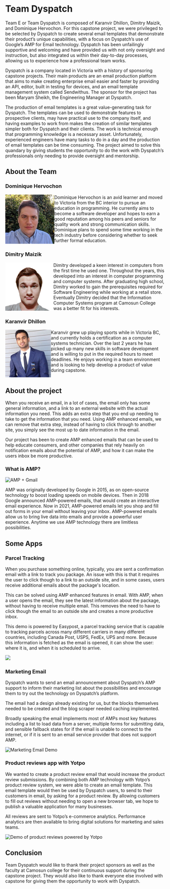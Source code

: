 # Team Dyspatch

Team E or Team Dyspatch is composed of Karanvir Dhillon, Dimitry Maizik, and Dominique Hervochon. For this capstone project, we were privileged to be selected by Dyspatch to create several email templates that demonstrate their product’s unique capabilities, with a focus on Dyspatch’s use of Google’s AMP for Email technology. Dyspatch has been unfailingly supportive and welcoming and have provided us with not only oversight and instruction, but also integrated us within their day-to-day processes, allowing us to experience how a professional team works. 

Dyspatch is a company located in Victoria with a history of sponsoring capstone projects. Their main products are an email production platform that aims to make creating enterprise email easier and faster by providing an API, editor, built in testing for devices, and an email template management system called Sendwithus. The sponsor for the project has been Maryam Sheikh, the Engineering Manager at Dyspatch. 

The production of email templates is a great value-generating task for Dyspatch. The templates can be used to demonstrate features to prospective clients, may have practical use to the company itself, and having examples to work from makes the creation of similar templates simpler both for Dyspatch and their clients. The work is technical enough that programming knowledge is a necessary asset. Unfortunately, experienced engineers have many tasks to do in a day and the production of email templates can be time consuming. The project aimed to solve this quandary by giving students the opportunity to do the work with Dyspatch’s professionals only needing to provide oversight and mentorship. 

## About the Team

### Dominique Hervochon
<img align='left' src='assets/imageDom.png' alt='Headshot of Dominique Hervochon.' class="teamBioImg" >
Dominique Hervochon is an avid learner and moved to Victoria from the BC interior to pursue an education in programming. He currently aims to become a software developer and hopes to earn a good reputation among his peers and seniors for quality work and strong communication skills. Dominique plans to spend some time working in the tech industry before considering whether to seek further formal education.
<br clear="left"/>

### Dimitry Maizik
<img align='left' src='assets/imageDima.png' alt='Headshot of Dimitry Maizik.' class="teamBioImg">
Dimitry developed a keen interest in computers from the first time he used one. Throughout the years, this developed into an interest in computer programming and computer systems. After graduating high school, Dimitry worked to gain the prerequisites required for Software Engineering while working at a retail store. Eventually Dimitry decided that the Information Computer Systems program at Camosun College was a better fit for his interests.
<br clear="left"/>

### Karanvir Dhillon
<img align='left' src='assets/imageKaran.png' alt='Headshot of Karanvir Dhillon.' class="teamBioImg">
Karanvir grew up playing sports while in Victoria BC, and currently holds a certification as a computer systems technician. Over the last 2 years he has picked up many new skills in software development and is willing to put in the required hours to meet deadlines. He enjoys working in a team environment and is looking to help develop a product of value during capstone.
<br clear="left"/>

## About the project

When you receive an email, in a lot of cases, the email only has some general information, and a link to an external website with the actual information you need. This adds an extra step that you end up needing to take to get the information that you need. Using AMP enhanced emails, we can remove that extra step, instead of having to click through to another site, you simply see the most up to date information in the email. 

Our project has been to create AMP enhanced emails that can be used to help educate consumers, and other companies that rely heavily on notification emails about the potential of AMP, and how it can make the users inbox be more productive. 

### What is AMP?

<img style="margin: auto;" alt="AMP + Gmail" src="https://esourcecapital.it/wp-content/uploads/2018/03/google-incorpora-amp-no-gmail-1.jpg" />

AMP was originally developed by Google in 2015, as on open-source technology to boost loading speeds on mobile devices. Then in 2018 Google announced AMP-powered emails, that would create an interactive email experience. Now in 2021, AMP-powered emails let you shop and fill out forms in your email without leaving your inbox. AMP-powered emails allow us to bring live data into emails and provide a powerful user experience. Anytime we use AMP technology there are limitless possibilities. 

## Some Apps

### Parcel Tracking

When you purchase something online, typically, you are sent a confirmation email with a link to track you package. An issue with this is that it requires the user to click though to a link to an outside site, and in some cases, users receive additional emails about the package's location. 

This can be solved using AMP enhanced features in email. With AMP, when a user opens the email, they see the latest information about the package, without having to receive multiple email. This removes the need to have to click though the email to an outside site and creates a more productive inbox. 

This demo is powered by Easypost, a parcel tracking service that is capable to tracking parcels across many different carriers in many different countries, including Canada Post, USPS, FedEx, UPS and more. Because this information is fetched as the email is opened, it can show the user: where it is, and when it is scheduled to arrive. 

<img src="https://user-images.githubusercontent.com/16964252/126915135-abff026b-ed73-4500-bf3d-37a61b9db275.gif" id="parcelTrackImg" />

### Marketing Email

Dyspatch wants to send an email announcement about Dyspatch’s AMP support to inform their marketing list about the possibilities and encourage them to try out the technology on Dyspatch’s platform. 

The email had a design already existing for us, but the blocks themselves needed to be created and the blog scraper needed caching implemented. 

Broadly speaking the email implements most of AMPs most key features including a list to load data from a server, multiple forms for submitting data, and sensible fallback states for if the email is unable to connect to the internet, or if it is sent to an email service provider that does not support AMP. 

![Marketing Email Demo](/assets/marketing-email.gif)

### Product reviews app with Yotpo

We wanted to create a product review email that would increase the product review submissions. By combining both AMP technology with Yotpo’s product review system, we were able to create an email template. This email template would then be used by Dyspatch users, to send to their customers in email, by asking for a product review. By allowing customers to fill out reviews without needing to open a new browser tab, we hope to publish a valuable application for many businesses. 

All reviews are sent to Yotpo’s e-commerce analytics. Performance analytics are then available to bring digital solutions for marketing and sales teams. 

![Demo of product reviews powered by Yotpo](https://user-images.githubusercontent.com/77651757/126915617-3d8bf30a-736e-4477-b2c3-e8f851f84839.gif)

## Conclusion 

Team Dyspatch would like to thank their project sponsors as well as the faculty at Camosun college for their continuous support during the capstone project. They would also like to thank everyone else involved with capstone for giving them the opportunity to work with Dyspatch.


